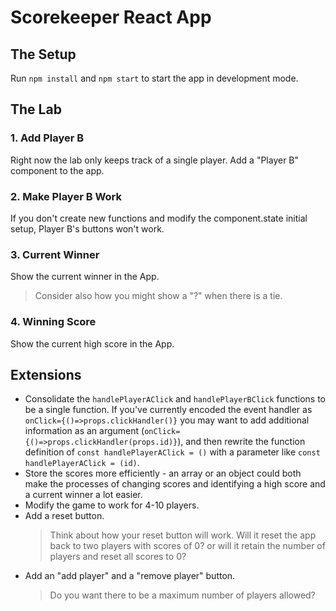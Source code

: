 # Scorekeeper React App

## The Setup

Run `npm install` and `npm start` to start the app in development mode.

## The Lab

### 1. Add Player B  
Right now the lab only keeps track of a single player. Add a "Player B" component to the app.

### 2. Make Player B Work
If you don't create new functions and modify the component.state initial setup, Player B's buttons won't work.

### 3. Current Winner
Show the current winner in the App.
> Consider also how you might show a "?" when there is a tie.

### 4. Winning Score
Show the current high score in the App.

## Extensions
* Consolidate the `handlePlayerAClick` and `handlePlayerBClick` functions to be a single function.
If you've currently encoded the event handler as `onClick={()=>props.clickHandler()}` you may want to add additional information as an argument (`onClick={()=>props.clickHandler(props.id)}`), and then rewrite the function definition of `const handlePlayerAClick = ()` with a parameter like `const handlePlayerAClick = (id)`.
* Store the scores more efficiently - an array or an object could both make the processes of changing scores and identifying a high score and a current winner a lot easier.
* Modify the game to work for 4-10 players.
* Add a reset button.
  > Think about how your reset button will work. Will it reset the app back to two players with scores of 0? or will it retain the number of players and reset all scores to 0? 
* Add an "add player" and a "remove player" button.
  > Do you want there to be a maximum number of players allowed?
